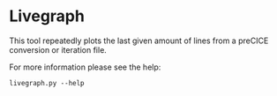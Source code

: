 # Livegraph

This tool repeatedly plots the last given amount of lines from a preCICE conversion or iteration file.

For more information please see the help:
```
livegraph.py --help
```
